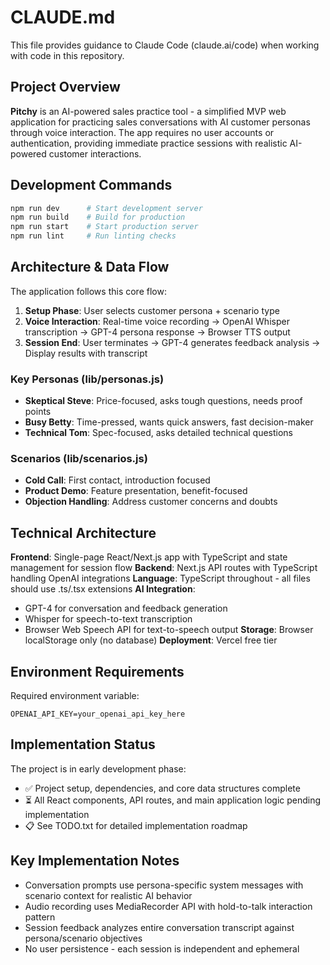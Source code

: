 # CLAUDE.md

This file provides guidance to Claude Code (claude.ai/code) when working with code in this repository.

## Project Overview

**Pitchy** is an AI-powered sales practice tool - a simplified MVP web application for practicing sales conversations with AI customer personas through voice interaction. The app requires no user accounts or authentication, providing immediate practice sessions with realistic AI-powered customer interactions.

## Development Commands

```bash
npm run dev      # Start development server
npm run build    # Build for production
npm run start    # Start production server
npm run lint     # Run linting checks
```

## Architecture & Data Flow

The application follows this core flow:
1. **Setup Phase**: User selects customer persona + scenario type
2. **Voice Interaction**: Real-time voice recording → OpenAI Whisper transcription → GPT-4 persona response → Browser TTS output
3. **Session End**: User terminates → GPT-4 generates feedback analysis → Display results with transcript

### Key Personas (lib/personas.js)
- **Skeptical Steve**: Price-focused, asks tough questions, needs proof points
- **Busy Betty**: Time-pressed, wants quick answers, fast decision-maker  
- **Technical Tom**: Spec-focused, asks detailed technical questions

### Scenarios (lib/scenarios.js)
- **Cold Call**: First contact, introduction focused
- **Product Demo**: Feature presentation, benefit-focused
- **Objection Handling**: Address customer concerns and doubts

## Technical Architecture

**Frontend**: Single-page React/Next.js app with TypeScript and state management for session flow
**Backend**: Next.js API routes with TypeScript handling OpenAI integrations
**Language**: TypeScript throughout - all files should use .ts/.tsx extensions
**AI Integration**: 
- GPT-4 for conversation and feedback generation
- Whisper for speech-to-text transcription
- Browser Web Speech API for text-to-speech output
**Storage**: Browser localStorage only (no database)
**Deployment**: Vercel free tier

## Environment Requirements

Required environment variable:
```
OPENAI_API_KEY=your_openai_api_key_here
```

## Implementation Status

The project is in early development phase:
- ✅ Project setup, dependencies, and core data structures complete
- ⏳ All React components, API routes, and main application logic pending implementation
- 📋 See TODO.txt for detailed implementation roadmap

## Key Implementation Notes

- Conversation prompts use persona-specific system messages with scenario context for realistic AI behavior
- Audio recording uses MediaRecorder API with hold-to-talk interaction pattern
- Session feedback analyzes entire conversation transcript against persona/scenario objectives
- No user persistence - each session is independent and ephemeral